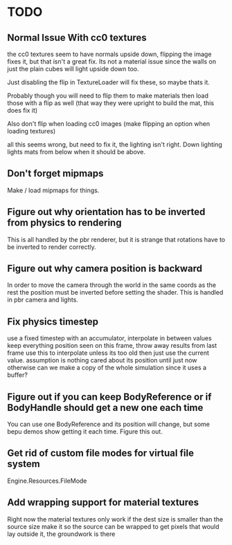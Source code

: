 # TODO

## Normal Issue With cc0 textures
the cc0 textures seem to have normals upside down, flipping the image fixes it, but that isn't a great fix. Its not a material issue since the walls on just the plain cubes will
light upside down too.

Just disabling the flip in TextureLoader will fix these, so maybe thats it.

Probably though you will need to flip them to make materials then load those with a flip as well (that way they were upright to build the mat, this does fix it)

Also don't flip when loading cc0 images (make flipping an option when loading textures)

all this seems wrong, but need to fix it, the lighting isn't right. Down lighting lights mats from below when it should be above.

## Don't forget mipmaps
Make / load mipmaps for things.

## Figure out why orientation has to be inverted from physics to rendering
This is all handled by the pbr renderer, but it is strange that rotations have to be inverted to render correctly.

## Figure out why camera position is backward
In order to move the camera through the world in the same coords as the rest the position must be inverted before setting the shader. This is
handled in pbr camera and lights.

## Fix physics timestep
use a fixed timestep with an accumulator, interpolate in between values
keep everything position seen on this frame, throw away results from last frame use this to interpolate unless its too old then just use the current value. assumption is nothing cared about its position until just now
otherwise can we make a copy of the whole simulation since it uses a buffer?

## Figure out if you can keep BodyReference or if BodyHandle should get a new one each time
You can use one BodyReference and its position will change, but some bepu demos show getting it each time. Figure this out.

## Get rid of custom file modes for virtual file system
Engine.Resources.FileMode

## Add wrapping support for material textures
Right now the material textures only work if the dest size is smaller than the source size
make it so the source can be wrapped to get pixels that would lay outside it, the groundwork is there